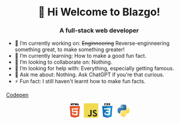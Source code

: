 <h1 align="center">👋 Hi Welcome to Blazgo!</h3>
<h3 align="center">A full-stack web developer</h3>



- 🔭 I’m currently working on: ~~Enginneering~~ Reverse-enginneering something great, to make something greater!
- 🌱 I’m currently learning: How to make a good fun fact.
- 👯 I’m looking to collaborate on: Nothing.
- 🤔 I’m looking for help with: Everything, especially getting famous.
- 💬 Ask me about: Nothing. Ask ChatGPT if you're that curious.
- ⚡ Fun fact: I still haven't learnt how to make fun facts.

<a href="codepen.io/infiniteerrors">Codepen</a>

 <p align="center">
   <img src="https://raw.githubusercontent.com/devicons/devicon/master/icons/html5/html5-original-wordmark.svg" alt="html5" width="40" height="40"/>
    <img src="https://raw.githubusercontent.com/devicons/devicon/master/icons/javascript/javascript-original.svg" alt="javascript" width="40" height="40"/> 
   <img src="https://raw.githubusercontent.com/devicons/devicon/master/icons/css3/css3-original-wordmark.svg" alt="css3" width="40" height="40"/>
   <img src="https://raw.githubusercontent.com/devicons/devicon/master/icons/python/python-original.svg" alt="python" width="40" height="40"/></p>
  
</p>
